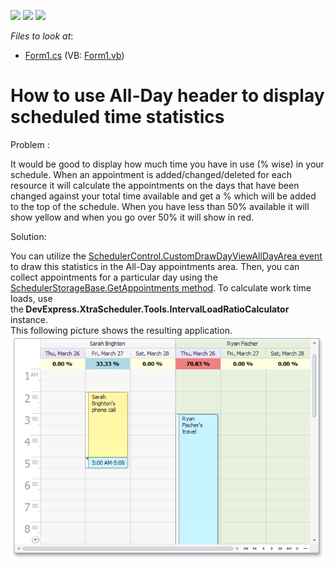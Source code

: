 <!-- default badges list -->
![](https://img.shields.io/endpoint?url=https://codecentral.devexpress.com/api/v1/VersionRange/128636257/13.1.4%2B)
[![](https://img.shields.io/badge/Open_in_DevExpress_Support_Center-FF7200?style=flat-square&logo=DevExpress&logoColor=white)](https://supportcenter.devexpress.com/ticket/details/E121)
[![](https://img.shields.io/badge/📖_How_to_use_DevExpress_Examples-e9f6fc?style=flat-square)](https://docs.devexpress.com/GeneralInformation/403183)
<!-- default badges end -->
<!-- default file list -->
*Files to look at*:

* [Form1.cs](./CS/Form1.cs) (VB: [Form1.vb](./VB/Form1.vb))
<!-- default file list end -->
# How to use All-Day header to display scheduled time statistics


<p>Problem :</p>
<p>It would be good to display how much time you have in use (% wise) in your schedule. When an appointment is added/changed/deleted for each resource it will calculate the appointments on the days that have been changed against your total time available and get a % which will be added to the top of the schedule. When you have less than 50% available it will show yellow and when you go over 50% it will show in red.</p>
<p>Solution:</p>
<p>You can utilize the <a href="http://documentation.devexpress.com/#WindowsForms/DevExpressXtraSchedulerSchedulerControl_CustomDrawDayViewAllDayAreatopic">SchedulerControl.CustomDrawDayViewAllDayArea event</a> to draw this statistics in the All-Day appointments area. Then, you can collect appointments for a particular day using the <a href="http://documentation.devexpress.com/#WindowsForms/DevExpressXtraSchedulerSchedulerStorageBase_GetAppointmentstopic">SchedulerStorageBase.GetAppointments method</a>. To calculate work time loads, use the<strong> DevExpress.XtraScheduler.Tools.IntervalLoadRatioCalculator</strong> instance.<br /> This following picture shows the resulting application.<br /><img src="https://raw.githubusercontent.com/DevExpress-Examples/how-to-use-all-day-header-to-display-scheduled-time-statistics-e121/13.1.4+/media/0d43b8e0-d3c9-11e4-80bf-00155d62480c.png"></p>

<br/>


